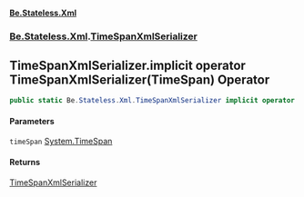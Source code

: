 #### [Be.Stateless.Xml](README.md 'README')
### [Be.Stateless.Xml](Be.Stateless.Xml.md 'Be.Stateless.Xml').[TimeSpanXmlSerializer](TimeSpanXmlSerializer.md 'Be.Stateless.Xml.TimeSpanXmlSerializer')

## TimeSpanXmlSerializer.implicit operator TimeSpanXmlSerializer(TimeSpan) Operator

```csharp
public static Be.Stateless.Xml.TimeSpanXmlSerializer implicit operator TimeSpanXmlSerializer(System.TimeSpan timeSpan);
```
#### Parameters

<a name='Be.Stateless.Xml.TimeSpanXmlSerializer.op_ImplicitBe.Stateless.Xml.TimeSpanXmlSerializer(System.TimeSpan).timeSpan'></a>

`timeSpan` [System.TimeSpan](https://docs.microsoft.com/en-us/dotnet/api/System.TimeSpan 'System.TimeSpan')

#### Returns
[TimeSpanXmlSerializer](TimeSpanXmlSerializer.md 'Be.Stateless.Xml.TimeSpanXmlSerializer')